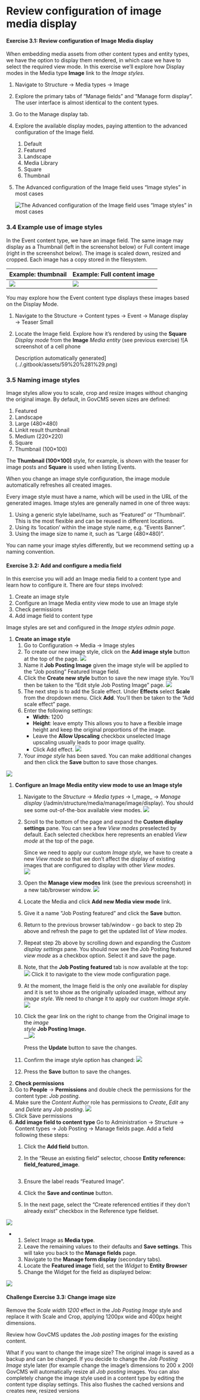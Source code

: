 # Review configuration of image media display

#### **Exercise 3.1:** Review configuration of Image Media display

When embedding media assets from other content types and entity types, we have the option to display them rendered, in which case we have to select the required view mode. In this exercise we’ll explore how Display modes in the Media type **Image** link to the _Image styles_.

1. Navigate to Structure → Media types → Image
2. Explore the primary tabs of “Manage fields” and “Manage form display”. The user interface is almost identical to the content types.
3. Go to the Manage display tab.
4. Explore the available display modes, paying attention to the advanced configuration of the Image field.
   1. Default
   2. Featured
   3. Landscape
   4. Media Library
   5. Square
   6. Thumbnail
5.  The Advanced configuration of the Image field uses “Image styles” in most cases

    <img src="../.gitbook/assets/56 (2).png" alt="The Advanced configuration of the Image field uses “Image styles” in most cases" data-size="original">

### 3.4 Example use of image styles

In the Event content type, we have an image field. The same image may display as a Thumbnail (left in the screenshot below) or Full content image (right in the screenshot below). The image is scaled down, resized and cropped. Each image has a copy stored in the filesystem.

| Example: thumbnail                   | Example: Full content image          |
| ------------------------------------ | ------------------------------------ |
| ![](<../.gitbook/assets/57 (1).png>) | ![](<../.gitbook/assets/58 (2).png>) |

You may explore how the Event content type displays these images based on the Display Mode.

1. Navigate to the Structure → Content types → Event → Manage display → Teaser Small
2.  Locate the Image field. Explore how it’s rendered by using the **Square** _Display mode_ from the **Image** _Media entity_ (see previous exercise) !\[A screenshot of a cell phone

    Description automatically generated]\(../.gitbook/assets/59%20%281%29.png)

### 3.5 Naming image styles

Image styles allow you to scale, crop and resize images without changing the original image. By default, in GovCMS seven sizes are defined:

1. Featured
2. Landscape
3. Large (480×480)
4. Linkit result thumbnail
5. Medium (220×220)
6. Square
7. Thumbnail (100×100)

The **Thumbnail (100×100)** style, for example, is shown with the teaser for image posts and **Square** is used when listing Events.

When you change an image style configuration, the image module automatically refreshes all created images.

Every image style must have a name, which will be used in the URL of the generated images. Image styles are generally named in one of three ways:

1. Using a generic style label/name, such as “Featured” or “Thumbnail”. This is the most flexible and can be reused in different locations.
2. Using its ‘location’ within the image style name, e.g. “Events Banner”.
3. Using the image size to name it, such as “Large (480×480)”.

You can name your image styles differently, but we recommend setting up a naming convention.

#### **Exercise 3.2:** Add and configure a media field

In this exercise you will add an Image media field to a content type and learn how to configure it. There are four steps involved:

1. Create an image style
2. Configure an Image Media entity view mode to use an Image style
3. Check permissions
4. Add image field to content type

Image styles are set and configured in the _Image styles admin page_.

1. **Create an image style**
   1. Go to Configuration → Media → Image styles
   2. To create our new image style, click on the **Add image style** button at the top of the page. ![](<../.gitbook/assets/60 (2).png>)
   3. Name it **Job Posting Image** given the image style will be applied to the “Job posting” Featured Image field.
   4. Click the **Create new style** button to save the new image style. You’ll then be taken to the “Edit style Job Posting Image” page. ![](<../.gitbook/assets/61 (1).png>)
   5. The next step is to add the Scale effect. Under **Effects** select **Scale** from the dropdown menu. Click **Add**. You’ll then be taken to the “Add scale effect” page.
   6. Enter the following settings:
      * **Width**: 1200
      * **Height**: leave empty This allows you to have a flexible image height and keep the original proportions of the image.
      * Leave the **Allow Upscaling** checkbox unselected Image upscaling usually leads to poor image quality.
      * Click Add effect. ![](../.gitbook/assets/62.png)
   7. Your _image style_ has been saved. You can make additional changes and then click the **Save** button to save those changes.

![](../.gitbook/assets/63.png)

1. **Configure an Image Media entity view mode to use an Image style**
   1. Navigate to the _Structure_ → _Media types_ → I\_mage\_ → _Manage display_ (/admin/structure/media/manage/image/display). You should see some out-of-the-box available view modes. ![](../.gitbook/assets/64.png)
   2.  Scroll to the bottom of the page and expand the **Custom display settings** pane. You can see a few _View modes_ preselected by default. Each selected checkbox here represents an enabled _View mode_ at the top of the page.

       Since we need to apply our custom _Image style_, we have to create a new _View mode_ so that we don’t affect the display of existing images that are configured to display with other _View modes_.\
       ![](<../.gitbook/assets/65 (1).png>)
   3. Open the **Manage view modes** link (see the previous screenshot) in a new tab/browser window. ![](<../.gitbook/assets/66 (2).png>)
   4. Locate the Media and click **Add new Media view mode** link.
   5. Give it a name “Job Posting featured” and click the **Save** button.
   6. Return to the previous browser tab/window - go back to step 2b above and refresh the page to get the updated list of _View modes_.
   7. Repeat step 2b above by scrolling down and expanding the _Custom display settings_ pane. You should now see the Job Posting featured _view mode_ as a checkbox option. Select it and save the page.
   8. Note, that the **Job Posting featured** tab is now available at the top: ![](<../.gitbook/assets/67 (2).png>) Click it to navigate to the view mode configuration page.
   9. At the moment, the Image field is the only one available for display and it is set to show as the originally uploaded image, without any _image style_. We need to change it to apply our custom _Image style_. ![](<../.gitbook/assets/68 (1).png>)
   10. Click the gear link on the right to change from the Original image to the _image_\
       _style_ **Job Posting Image.**\
       \_\_![](../.gitbook/assets/69.png)

       Press the **Update** button to save the changes.
   11. Confirm the image style option has changed: ![](../.gitbook/assets/70.png)
   12. Press the **Save** button to save the changes.
2. **Check permissions**
3. Go to **People** → **Permissions** and double check the permissions for the content type: _Job posting_.
4. Make sure the _Content Author_ role has permissions to _Create_, _Edit_ any and _Delete_ any _Job posting_. ![](<../.gitbook/assets/71 (1).png>)
5. Click Save permissions
6. **Add image field to content type** Go to Administration → Structure → Content types → Job Posting → Manage fields page. Add a field following these steps:
   1. Click the **Add field** button.
   2.  In the “Reuse an existing field” selector, choose **Entity reference: field\_featured\_image**.

       <img src="../.gitbook/assets/72 (2).png" alt="" data-size="original">
   3. Ensure the label reads “Featured Image”.
   4. Click the **Save and continue** button.
   5. In the next page, select the “Create referenced entities if they don't already exist” checkbox in the Reference type fieldset.

![](../.gitbook/assets/73.png)

*
  1. Select Image as **Media type**.
  2. Leave the remaining values to their defaults and **Save settings**. This will take you back to the **Manage fields** page.
  3. Navigate to the **Manage form display** (secondary tabs).
  4. Locate the **Featured image** field, set the _Widget_ to **Entity Browser**
  5. Change the Widget for the field as displayed below:

![](<../.gitbook/assets/74 (1).png>)

#### **Challenge Exercise 3.3:** Change image size

Remove the _Scale width 1200_ effect in the _Job Posting Image_ style and replace it with Scale and Crop, applying 1200px wide and 400px height dimensions.

Review how GovCMS updates the _Job posting_ images for the existing content.

What if you want to change the image size? The original image is saved as a backup and can be changed. If you decide to change the _Job Posting Image_ style later (for example change the image’s dimensions to 200 x 200) GovCMS will automatically resize all _Job posting_ images. You can also completely change the image style used in a content type by editing the content type display settings. This also flushes the cached versions and creates new, resized versions
